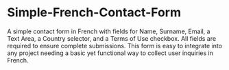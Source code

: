 # Simple-French-Contact-Form
A simple contact form in French with fields for Name, Surname, Email, a Text Area, a Country selector, and a Terms of Use checkbox. All fields are required to ensure complete submissions. This form is easy to integrate into any project needing a basic yet functional way to collect user inquiries in French.

